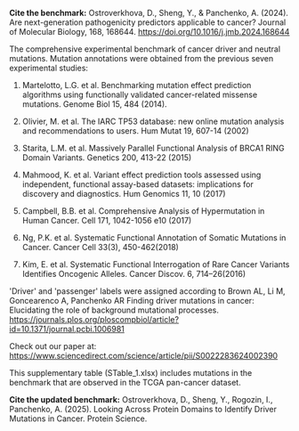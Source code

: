 **Cite the benchmark:**
Ostroverkhova, D., Sheng, Y., & Panchenko, A. (2024). Are next-generation pathogenicity predictors applicable to cancer? Journal of Molecular Biology, 168, 168644. https://doi.org/10.1016/j.jmb.2024.168644

The comprehensive experimental benchmark of cancer driver and neutral mutations. Mutation annotations were obtained from the previous seven experimental studies:

1) Martelotto, L.G. et al. Benchmarking mutation effect prediction algorithms using functionally validated cancer-related missense mutations. Genome Biol 15, 484 (2014).

2) Olivier, M. et al. The IARC TP53 database: new online mutation analysis and recommendations to users. Hum Mutat 19, 607-14 (2002)

3) Starita, L.M. et al. Massively Parallel Functional Analysis of BRCA1 RING Domain Variants. Genetics 200, 413-22 (2015)

4) Mahmood, K. et al. Variant effect prediction tools assessed using independent, functional assay-based datasets: implications for discovery and diagnostics. Hum Genomics 11, 10 (2017)

5) Campbell, B.B. et al. Comprehensive Analysis of Hypermutation in Human Cancer. Cell 171, 1042-1056 e10 (2017)

6) Ng, P.K. et al. Systematic Functional Annotation of Somatic Mutations in Cancer. Cancer Cell 33(3), 450-462(2018)

7) Kim, E. et al. Systematic Functional Interrogation of Rare Cancer Variants Identifies Oncogenic Alleles. Cancer Discov. 6, 714–26(2016)

'Driver' and 'passenger' labels were assigned according to Brown AL, Li M, Goncearenco A, Panchenko AR Finding driver mutations in cancer: Elucidating the role of background mutational processes.
https://journals.plos.org/ploscompbiol/article?id=10.1371/journal.pcbi.1006981

Check out our paper at: https://www.sciencedirect.com/science/article/pii/S0022283624002390

This supplementary table (STable_1.xlsx) includes mutations in the benchmark that are observed in the TCGA pan-cancer dataset.

**Cite the updated benchmark:**
Ostroverkhova, D., Sheng, Y., Rogozin, I., Panchenko, A. (2025). Looking Across Protein Domains to Identify Driver Mutations in Cancer. Protein Science. 
